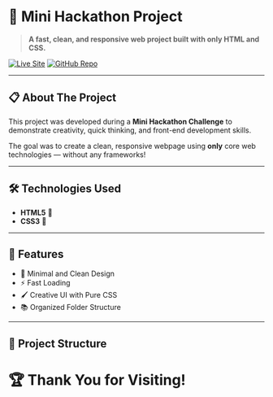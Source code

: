 
# 🚀 Mini Hackathon Project

> **A fast, clean, and responsive web project built with only HTML and CSS.**

[![Live Site](https://img.shields.io/badge/View-Live-blueviolet?style=for-the-badge&logo=google-chrome)](https://hafsa-shahid-28.github.io/mini_hackathon/)
[![GitHub Repo](https://img.shields.io/badge/GitHub-Repository-blue?style=for-the-badge&logo=github)](https://github.com/HAFSA-SHAHID-28/mini_hackathon)

---

## 📋 About The Project

This project was developed during a **Mini Hackathon Challenge** to demonstrate creativity, quick thinking, and front-end development skills.

The goal was to create a clean, responsive webpage using **only** core web technologies — without any frameworks!

---

## 🛠️ Technologies Used

- **HTML5** 🧱
- **CSS3** 🎨

---

## 🌟 Features


- 🎯 Minimal and Clean Design
- ⚡ Fast Loading
- 🖌️ Creative UI with Pure CSS
- 📚 Organized Folder Structure

---

## 📂 Project Structure



# 🏆 Thank You for Visiting!

